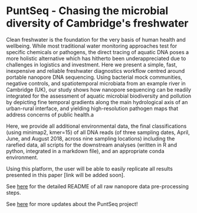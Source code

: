 # PuntSeq - Chasing the microbial diversity of Cambridge's freshwater

Clean freshwater is the foundation for the very basis of human health and wellbeing. While most traditional water monitoring approaches test for specific chemicals or pathogens, the direct tracing of aquatic DNA poses a more holistic alternative which has hitherto been underappreciated due to challenges in logistics and investment. Here we present a simple, fast, inexpensive and reliable freshwater diagnostics workflow centred around portable nanopore DNA sequencing. Using  bacterial mock communities, negative controls, and spatiotemporal microbiata from an example river in Cambridge (UK), our study shows how nanopore sequencing can be readily integrated for the assessment of aquatic microbial biodiversity and pollution by depicting fine temporal gradients along the main hydrological axis of an urban-rural interface, and yielding high-resolution pathogen maps that address concerns of public health.a

Here, we provide all additional environmental data, the final classifications (using minimap2, kmer=15)  of all DNA reads (of three sampling dates, April, June, and August 2018, across nine sampling locations) including the rarefied data, all scripts for the downstream analyses (written in R and python, integrated in a markdown file), and an appropriate conda environment.

Using this platform, the user will be able to easily replicate all results presented in this paper [link will be added soon].

See [here](https://github.com/d-j-k/puntseq/tree/master/analysis) for the detailed README of all raw nanopore data pre-processing steps.

See [here](https://www.puntseq.co.uk/) for more updates about the PuntSeq project!

